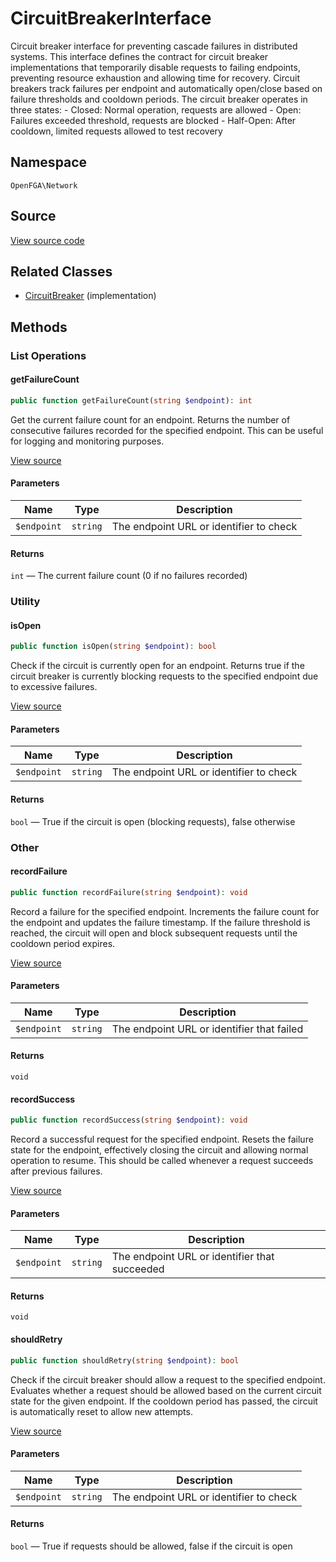 # CircuitBreakerInterface

Circuit breaker interface for preventing cascade failures in distributed systems. This interface defines the contract for circuit breaker implementations that temporarily disable requests to failing endpoints, preventing resource exhaustion and allowing time for recovery. Circuit breakers track failures per endpoint and automatically open/close based on failure thresholds and cooldown periods. The circuit breaker operates in three states: - Closed: Normal operation, requests are allowed - Open: Failures exceeded threshold, requests are blocked - Half-Open: After cooldown, limited requests allowed to test recovery

## Namespace
`OpenFGA\Network`

## Source
[View source code](https://github.com/evansims/openfga-php/blob/main/src/Network/CircuitBreakerInterface.php)


## Related Classes
* [CircuitBreaker](Network/CircuitBreaker.md) (implementation)



## Methods

                                                                                                
### List Operations
#### getFailureCount


```php
public function getFailureCount(string $endpoint): int
```

Get the current failure count for an endpoint. Returns the number of consecutive failures recorded for the specified endpoint. This can be useful for logging and monitoring purposes.

[View source](https://github.com/evansims/openfga-php/blob/main/src/Network/CircuitBreakerInterface.php#L34)

#### Parameters
| Name | Type | Description |
|------|------|-------------|
| `$endpoint` | `string` | The endpoint URL or identifier to check |

#### Returns
`int` — The current failure count (0 if no failures recorded)
### Utility
#### isOpen


```php
public function isOpen(string $endpoint): bool
```

Check if the circuit is currently open for an endpoint. Returns true if the circuit breaker is currently blocking requests to the specified endpoint due to excessive failures.

[View source](https://github.com/evansims/openfga-php/blob/main/src/Network/CircuitBreakerInterface.php#L45)

#### Parameters
| Name | Type | Description |
|------|------|-------------|
| `$endpoint` | `string` | The endpoint URL or identifier to check |

#### Returns
`bool` — True if the circuit is open (blocking requests), false otherwise
### Other
#### recordFailure


```php
public function recordFailure(string $endpoint): void
```

Record a failure for the specified endpoint. Increments the failure count for the endpoint and updates the failure timestamp. If the failure threshold is reached, the circuit will open and block subsequent requests until the cooldown period expires.

[View source](https://github.com/evansims/openfga-php/blob/main/src/Network/CircuitBreakerInterface.php#L56)

#### Parameters
| Name | Type | Description |
|------|------|-------------|
| `$endpoint` | `string` | The endpoint URL or identifier that failed |

#### Returns
`void`
#### recordSuccess


```php
public function recordSuccess(string $endpoint): void
```

Record a successful request for the specified endpoint. Resets the failure state for the endpoint, effectively closing the circuit and allowing normal operation to resume. This should be called whenever a request succeeds after previous failures.

[View source](https://github.com/evansims/openfga-php/blob/main/src/Network/CircuitBreakerInterface.php#L67)

#### Parameters
| Name | Type | Description |
|------|------|-------------|
| `$endpoint` | `string` | The endpoint URL or identifier that succeeded |

#### Returns
`void`
#### shouldRetry


```php
public function shouldRetry(string $endpoint): bool
```

Check if the circuit breaker should allow a request to the specified endpoint. Evaluates whether a request should be allowed based on the current circuit state for the given endpoint. If the cooldown period has passed, the circuit is automatically reset to allow new attempts.

[View source](https://github.com/evansims/openfga-php/blob/main/src/Network/CircuitBreakerInterface.php#L79)

#### Parameters
| Name | Type | Description |
|------|------|-------------|
| `$endpoint` | `string` | The endpoint URL or identifier to check |

#### Returns
`bool` — True if requests should be allowed, false if the circuit is open
